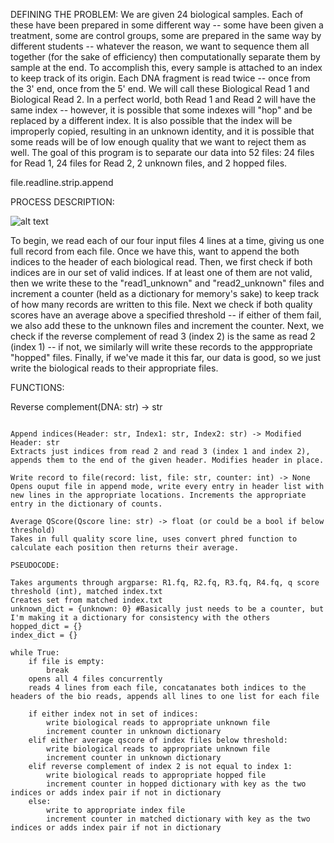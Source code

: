 DEFINING THE PROBLEM:
We are given 24 biological samples. Each of these have been prepared in some different way -- some have been given a treatment, some are control groups, some are prepared in the same way by different students -- whatever the reason, we want to sequence them all together (for the sake of efficiency) then computationally separate them by sample at the end. To accomplish this, every sample is attached to an index to keep track of its origin. Each DNA fragment is read twice -- once from the 3' end, once from the 5' end. We will call these Biological Read 1 and Biological Read 2. In a perfect world, both Read 1 and Read 2 will have the same index -- however, it is possible that some indexes will "hop" and be replaced by a different index. It is also possible that the index will be improperly copied, resulting in an unknown identity, and it is possible that some reads will be of low enough quality that we want to reject them as well. The goal of this program is to separate our data into 52 files: 24 files for Read 1, 24 files for Read 2, 2 unknown files, and 2 hopped files.

file.readline.strip.append

PROCESS DESCRIPTION:

![alt text](image-1.png)

To begin, we read each of our four input files 4 lines at a time, giving us one full record from each file. Once we have this, want to append the both indices to the header of each biological read. Then, we first check if both indices are in our set of valid indices. If at least one of them are not valid, then we write these to the "read1_unknown" and "read2_unknown" files and increment a counter (held as a dictionary for memory's sake) to keep track of how many records are written to this file. Next we check if both quality scores have an average above a specified threshold -- if either of them fail, we also add these to the unknown files and increment the counter. Next, we check if the reverse complement of read 3 (index 2) is the same as read 2 (index 1) -- if not, we similarly will write these records to the apppropriate "hopped" files. Finally, if we've made it this far, our data is good, so we just write the biological reads to their appropriate files.


FUNCTIONS:

Reverse complement(DNA: str) -> str
```Takes valid DNA string (use validate base seq?), returns its reverse complement

Append indices(Header: str, Index1: str, Index2: str) -> Modified Header: str
Extracts just indices from read 2 and read 3 (index 1 and index 2), appends them to the end of the given header. Modifies header in place.

Write record to file(record: list, file: str, counter: int) -> None
Opens ouput file in append mode, write every entry in header list with new lines in the appropriate locations. Increments the appropriate entry in the dictionary of counts.

Average QScore(Qscore line: str) -> float (or could be a bool if below threshold)
Takes in full quality score line, uses convert phred function to calculate each position then returns their average.

PSEUDOCODE:

Takes arguments through argparse: R1.fq, R2.fq, R3.fq, R4.fq, q score threshold (int), matched index.txt
Creates set from matched index.txt
unknown_dict = {unknown: 0} #Basically just needs to be a counter, but I'm making it a dictionary for consistency with the others
hopped_dict = {}
index_dict = {}

while True:
    if file is empty:
        break
    opens all 4 files concurrently
    reads 4 lines from each file, concatanates both indices to the headers of the bio reads, appends all lines to one list for each file

    if either index not in set of indices:
        write biological reads to appropriate unknown file
        increment counter in unknown dictionary
    elif either average qscore of index files below threshold:
        write biological reads to appropriate unknown file
        increment counter in unknown dictionary
    elif reverse complement of index 2 is not equal to index 1:
        write biological reads to appropriate hopped file
        increment counter in hopped dictionary with key as the two indices or adds index pair if not in dictionary
    else:
        write to appropriate index file
        increment counter in matched dictionary with key as the two indices or adds index pair if not in dictionary
    

